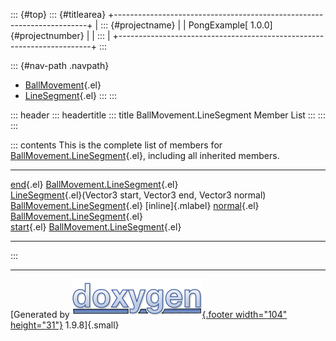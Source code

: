 ::: {#top}
::: {#titlearea}
+-----------------------------------------------------------------------+
| ::: {#projectname}                                                    |
| PongExample[ 1.0.0]{#projectnumber}                                   |
| :::                                                                   |
+-----------------------------------------------------------------------+
:::

::: {#nav-path .navpath}
-   [BallMovement](class_ball_movement.html){.el}
-   [LineSegment](struct_ball_movement_1_1_line_segment.html){.el}
:::
:::

::: header
::: headertitle
::: title
BallMovement.LineSegment Member List
:::
:::
:::

::: contents
This is the complete list of members for
[BallMovement.LineSegment](struct_ball_movement_1_1_line_segment.html){.el},
including all inherited members.

  ---------------------------------------------------------------------------------------------------------------------------------------------- ----------------------------------------------------------------------------- -------------------
  [end](struct_ball_movement_1_1_line_segment.html#a69fc40fa8c0df4a8c088a9fdd6c97449){.el}                                                       [BallMovement.LineSegment](struct_ball_movement_1_1_line_segment.html){.el}   
  [LineSegment](struct_ball_movement_1_1_line_segment.html#ad2b567b007687d6235085bfb628f6fe8){.el}(Vector3 start, Vector3 end, Vector3 normal)   [BallMovement.LineSegment](struct_ball_movement_1_1_line_segment.html){.el}   [inline]{.mlabel}
  [normal](struct_ball_movement_1_1_line_segment.html#a9c4654ac7f753bf2b97cad21ffc4c04c){.el}                                                    [BallMovement.LineSegment](struct_ball_movement_1_1_line_segment.html){.el}   
  [start](struct_ball_movement_1_1_line_segment.html#ab6925c20f22c7ed443f2a1710866c9e5){.el}                                                     [BallMovement.LineSegment](struct_ball_movement_1_1_line_segment.html){.el}   
  ---------------------------------------------------------------------------------------------------------------------------------------------- ----------------------------------------------------------------------------- -------------------
:::

------------------------------------------------------------------------

[Generated by [![doxygen](doxygen.svg){.footer width="104"
height="31"}](https://www.doxygen.org/index.html) 1.9.8]{.small}
